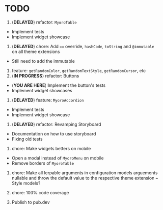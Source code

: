 # TODO

1. (**DELAYED**) refactor: `MyoroTable`

- Implement tests
- Implement widget showcase

1. (**DELAYED**) chore: Add `==` override, `hashCode`, `toString` and `@immutable` on all theme extensions

- Still need to add the immutable

1. feature: `getRandomColor`, `getRandomTextStyle`, `getRandomCursor`, etc
1. (**IN PROGRESS**) refactor: Buttons

- (**YOU ARE HERE**) Implement the button's tests
- Implement widget showcases

1. (**DELAYED**) feature: `MyoroAccordion`

- Implement tests
- Implement widget showcase

1. (**DELAYED**) refactor: Revamping Storyboard

- Documentation on how to use storyboard
- Fixing old tests

1. chore: Make widgets betters on mobile

- Open a modal instead of `MyoroMenu` on mobile
- Remove borders of `MyoroTable`

1. chore: Make all lerpable arguments in configuration models arguements nullable and throw the default value to the respective theme extension ~ Style models?

1. chore: 100% code coverage
1. Publish to pub.dev
